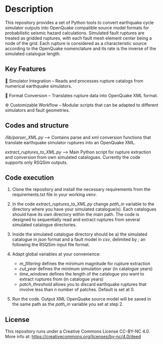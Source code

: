 # Description

This repository provides a set of Python tools to convert earthquake cycle simulator outputs into OpenQuake compatible source model formats for probabilistic seismic hazard calculations.
Simulated fault ruptures are treated as gridded ruptures, with each fault mesh element center being a node of the grid. Each rupture is considered as a characteristic source according to the OpenQuake nomenclature and its rate is the inverse
of the simulated catalogue length. 

## Key Features

🧩 Simulator Integration – Reads and processes rupture catalogs from numerical earthquake simulators.

🔄 Format Conversion – Translates rupture data into OpenQuake XML format.

⚙️ Customizable Workflow – Modular scripts that can be adapted to different simulators and fault geometries.

## Codes and structure

*/lib/parser_XML.py* --> Contains parse and xml conversion functions that translate earthquake simulator ruptures into an OpenQuake XML.

*extract_ruptures_to_XML.py* --> Main Python script for rupture extraction and conversion from own simulated catalogues. Currently the code supports only RSQSim outputs.

## Code execution

1. Clone the repository and install the necessary requirements from the requirements.txt file in your working venv.
   
2. In the code *extract_ruptures_to_XML.py* change *path_in* variable to the directory where you have your simulated catalogue(s). Each catalogues should have its own directory within the main path. The code is designed to sequentially read and extract ruptures from several simulated catalogue directories. 

3. Inside the simulated catalogue directory should be a) the simulated catalogue in *json* format and a fault model in *csv*, delimited by *;* an following the RSQSim input file format.

4. Adapt global variables at your convenience:
   - *m_filtering* defines the minimum magnitude for rupture extraction
   - *cut_year* defines the minimum simulation year (in catalogue years)
   - *time_windows* defines the length of the catalogue you want to extract ruptures from (in catalogue years)
   - *patch_threshold* allows you to discard earthquake ruptures that involve less than *n* number of patches. Default is set at 0.
     
5. Run the code. Output XML OpenQuake source model will be saved in the same path as the *path_in* variable you set at step 2.

## License

This repository runs under a Creative Commons License CC-BY-NC 4.0. More info at: https://creativecommons.org/licenses/by-nc/4.0/deed
